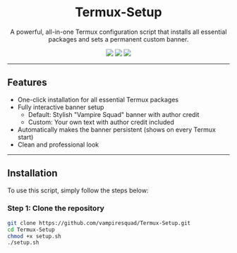 <h1 align="center">
  Termux-Setup
</h1>

<p align="center">
  A powerful, all-in-one Termux configuration script that installs all essential packages and sets a permanent custom banner.
</p>

<p align="center">
  <img src="https://img.shields.io/badge/Platform-Termux-blue?style=flat-square">
  <img src="https://img.shields.io/github/license/vampiresquad/Termux-Setup?style=flat-square">
  <img src="https://img.shields.io/badge/Author-Muhammad%20Shourov-red?style=flat-square">
</p>

---

## Features

- One-click installation for all essential Termux packages
- Fully interactive banner setup
  - Default: Stylish "Vampire Squad" banner with author credit
  - Custom: Your own text with author credit included
- Automatically makes the banner persistent (shows on every Termux start)
- Clean and professional look

---

## Installation

To use this script, simply follow the steps below:

### Step 1: Clone the repository

```bash
git clone https://github.com/vampiresquad/Termux-Setup.git
cd Termux-Setup
chmod +x setup.sh
./setup.sh
```
